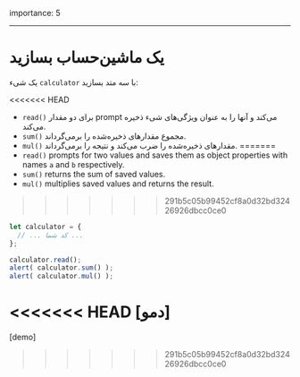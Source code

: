 importance: 5

---

# یک ماشین‌حساب بسازید

یک شیء `calculator` با سه متد بسازید:

<<<<<<< HEAD
- `read()` برای دو مقدار prompt می‌کند و آنها را به عنوان ویژگی‌های شیء ذخیره می‌کند.
- `sum()` مجموع مقدارهای ذخیره‌شده را برمی‌گرداند.
- `mul()` مقدارهای ذخیره‌شده را ضرب می‌کند و نتیجه را برمی‌گرداند.
=======
- `read()` prompts for two values and saves them as object properties with names `a` and `b` respectively.
- `sum()` returns the sum of saved values.
- `mul()` multiplies saved values and returns the result.
>>>>>>> 291b5c05b99452cf8a0d32bd32426926dbcc0ce0

```js
let calculator = {
  // ... کد شما ...
};

calculator.read();
alert( calculator.sum() );
alert( calculator.mul() );
```

<<<<<<< HEAD
[دمو]
=======
[demo]
>>>>>>> 291b5c05b99452cf8a0d32bd32426926dbcc0ce0
